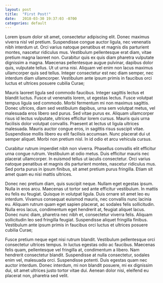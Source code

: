 ```yaml
---
layout: post
title:  "First Post!"
date:   2018-03-30 19:37:03 -0700
categories: default
---
```


Lorem ipsum dolor sit amet, consectetur adipiscing elit. Donec maximus viverra nisl vel pretium. Suspendisse congue auctor ligula, nec venenatis nibh interdum ut. Orci varius natoque penatibus et magnis dis parturient montes, nascetur ridiculus mus. Vestibulum pellentesque erat diam, vitae pretium magna laoreet non. Curabitur quis ex quis diam pharetra vulputate dignissim a magna. Maecenas pellentesque augue pulvinar, dapibus dolor quis, vulputate tellus. Ut ut urna nisi. Aliquam vel enim non lacus maximus ullamcorper quis sed tellus. Integer consectetur est nec diam semper, nec interdum diam ullamcorper. Vestibulum ante ipsum primis in faucibus orci luctus et ultrices posuere cubilia Curae;

Mauris laoreet ligula sed commodo faucibus. Integer sagittis lectus et blandit luctus. Fusce ut venenatis lorem, ut egestas lectus. Fusce volutpat tempus ligula sed commodo. Morbi fermentum mi non maximus sagittis. Donec ultrices, diam sed vestibulum dapibus, urna sem volutpat metus, vel malesuada eros libero sed purus. Sed vitae purus ex. Aliquam ullamcorper risus id lectus vulputate, ultrices efficitur lorem cursus. Mauris quis urna facilisis dolor volutpat convallis. Praesent at lectus ut ligula ultrices malesuada. Mauris auctor congue eros, in sagittis risus suscipit vitae. Suspendisse mollis libero eu elit facilisis accumsan. Nunc placerat dui ut semper aliquet. Morbi non pretium nisl. In id odio et arcu vehicula cursus.

Curabitur rutrum imperdiet nibh non viverra. Phasellus convallis elit efficitur urna congue rutrum. Vestibulum at odio metus. Duis efficitur mauris nec placerat ullamcorper. In euismod tellus ut iaculis consectetur. Orci varius natoque penatibus et magnis dis parturient montes, nascetur ridiculus mus. Sed porta purus in ipsum finibus, sit amet pretium purus fringilla. Etiam sit amet quam eu nisi mattis ultrices.

Donec nec pretium diam, quis suscipit neque. Nullam eget egestas ipsum. Nulla in eros arcu. Maecenas ut tortor sed ante efficitur vestibulum. In mattis eu felis eu feugiat. Quisque in volutpat ligula. Duis ornare sit amet leo eu interdum. Vivamus consequat euismod mauris, nec convallis nunc lacinia eu. Aliquam rutrum quam eget sapien placerat, ac sodales felis sollicitudin. Nulla eros lacus, condimentum eget hendrerit at, feugiat aliquet lacus. Donec nunc diam, pharetra nec nibh et, consectetur viverra felis. Aliquam sollicitudin leo sed fringilla feugiat. Suspendisse aliquet fringilla finibus. Vestibulum ante ipsum primis in faucibus orci luctus et ultrices posuere cubilia Curae;

Fusce pretium neque eget nisi rutrum blandit. Vestibulum pellentesque orci consectetur ultrices tempus. In luctus egestas odio ac faucibus. Maecenas felis quam, pellentesque vel fringilla at, condimentum a libero. Nam hendrerit consectetur blandit. Suspendisse at nulla consectetur, sodales enim vel, malesuada orci. Suspendisse potenti. Duis egestas quam nec auctor interdum. Donec interdum, mi non blandit posuere, mi ex dignissim dui, sit amet ultrices justo tortor vitae dui. Aenean dolor nisi, eleifend eu placerat non, pharetra sed velit.
